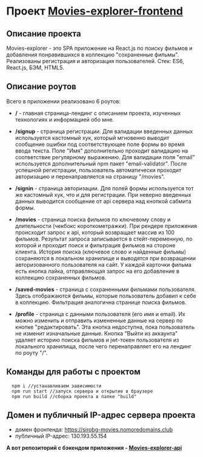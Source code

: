 # Проект [Movies-explorer-frontend](https://sirobg-movies.nomoredomains.club)

## Описание проекта

Movies-explorer - это SPA приложение на React.js по поиску фильмов и добавления понравившихся в коллекцию "сохраненные фильмы". Реализованы регистрация и авторизация пользователей. Стек: ES6, React.js, БЭМ, HTML5.

## Описание роутов

Всего в приложении реализовано 6 роутов:

- **/** - главная страница-лендинг с описанием проекта, изученных технологиях и информацией обо мне.

- **/signup** - страница регистрации. Для валидации введенных данных используется кастомный хук, который мгновенно выводит сообщение ошибки под соответствующее поле формы во время ввода текста. Поле "Имя" дополнительно проходит валидацию на соответствие регулярному выражению. Для валидации поля "email" используется дополнительный npm пакет "email-validator". После успешной регистрации, пользователь автоматически проходит авторизацию и перенаправляется на страницу "/movies".

- **/signin** - страница авторизации. Для полей формы используется тот же кастомный хук, что и для регистрации. При неверно введенных данных выводится сообщение от api сервера над кнопкой сабмита формы.

- **/movies** - страница поиска фильмов по ключевому слову и длительности (чекбокс короткометражки). При рендере приложения происходит запрос к api, который возвращает массив из 100 фильмов. Результат запроса записывается в стейт-переменную, по которой и проходит поиск и фильтрация фильмов на стороне клиента. История поиска (ключевое слово и найденные фильмы) сохраняются в локальном хранилище и выводятся при возвращении авторизованного пользователя на сайт. У каждой карточки фильма есть кнопка лайка, отправляющая запрос на его добавление в коллекцию сохраненных фильмов.

- **/saved-movies** - страница с сохраненными фильмами пользователя. Здесь отображаются фильмы, которые пользователь добавил к себе в коллекцию. Фильтрация аналогична странице поиска фильмов.

- **/profile** - страница с данными пользователя (его имя и email). Их можно изменить и отправить измененные данные на сервер по кнопке "редактировать". Эта кнопка недоступна, пока пользователь не изменит изначальные данные. Кнопка "Выйти из аккаунта" удаляет историю поиска фильмов и jwt-токен пользователя из локального хранилища, после чего перенаправляет его на лендинг по роуту "/".

## Команды для работы с проектом

```
  npm i //устанавливаем зависимости
  npm run start //запуск сервера и открытие в браузере
  npm run build //сборка проекта в папке "build"

```

## Домен и публичный IP-адрес сервера проекта

- домен фронтенда: https://sirobg-movies.nomoredomains.club
- публичный IP-адрес: 130.193.55.154

**А вот репозиторий с бэкендом приложения - [Movies-explorer-api](https://github.com/SiroBg/movies-explorer-api)**
